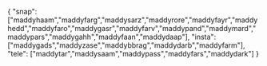 {
  "snap":  ["maddyhaam","maddyfarg","maddysarz","maddyrore","maddyfayr","maddyhedd","maddyfaro","maddygasr","maddyfarv","maddypand","maddymard","maddypars","maddygahh","maddyfaan","maddydaap"],
  "insta": ["maddygads","maddyzase","maddybbrag","maddydarb","maddyfarm"],
  "tele":  ["maddytar","maddysaam","maddypass","maddyfars","maddydark"]
}
